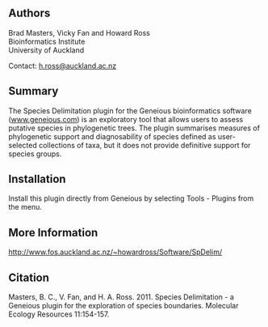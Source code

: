 ## Authors
Brad Masters, Vicky Fan and Howard Ross  
Bioinformatics Institute  
University of Auckland

Contact: h.ross@auckland.ac.nz

## Summary
The Species Delimitation plugin for the Geneious bioinformatics software (www.geneious.com) is an exploratory tool that
allows users to assess putative species in phylogenetic trees. The plugin summarises measures of phylogenetic support
and diagnosability of species defined as user-selected collections of taxa, but it does not provide definitive support
for species groups.

## Installation
Install this plugin directly from Geneious by selecting Tools - Plugins from the menu.

## More Information
http://www.fos.auckland.ac.nz/~howardross/Software/SpDelim/

## Citation
Masters, B. C., V. Fan, and H. A. Ross. 2011. Species Delimitation - a Geneious plugin for the exploration of species boundaries. Molecular Ecology Resources 11:154-157.

